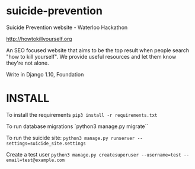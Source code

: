 # suicide-prevention
Suicide Prevention website - Waterloo Hackathon

http://howtokillyourself.org

An SEO focused website that aims to be the top result when people search "how to kill yourself". We provide useful resources and let them know they're not alone.

Write in Django 1.10, Foundation

# INSTALL

To install the requirements
`pip3 install -r requirements.txt`

To run database migrations
`python3 manage.py migrate``

To run the suicide site:
`python3 manage.py runserver --settings=suicide_site.settings`

Create a test user
`python3 manage.py createsuperuser --username=test --email=test@example.com`
